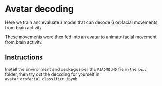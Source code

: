 # Avatar decoding

Here we train and evaluate a model that can decode 6 orofacial movements from brain activity. 

These movements were then fed into an avatar to animate facial movement from brain activity. 
 
## Instructions 

Install the environment and packages per the `README.MD` file in the `text` folder, then try out the decoding for yourself in
`avatar_orofacial_classifier.ipynb`

